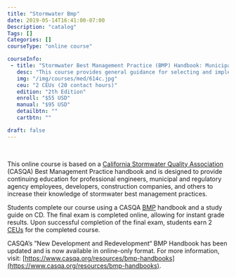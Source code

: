 ```yaml
---
title: "Stormwater Bmp"
date: 2019-05-14T16:41:00-07:00
Description: "catalog"
Tags: []
Categories: []
courseType: "online course"

courseInfo: 
 - title: "Stormwater Best Management Practice (BMP) Handbook: Municipal"
   desc: "This course provides general guidance for selecting and implementing Best Management Practices (BMPs) to reduce pollutants in runoff from municipal operations to waters of the state. Topics covered include regulatory requirements, pollution prevention planning, source control BMPs, treatment control BMPs, and long-term maintenance of BMPs."
   img: "/img/courses/med/614c.jpg"
   ceu: "2 CEUs (20 contact hours)"
   edition: "2th Edition"
   enroll: "$55 USD"
   manual: "$95 USD"
   detailbtn: ""
   cartbtn: ""

draft: false
---
```


&nbsp;

This online course is based on a [California Stormwater Quality Association](https://www.casqa.org/resources/bmp-handbooks) (CASQA) Best Management Practice handbook and is designed to provide continuing education for professional engineers, municipal and regulatory agency employees, developers, construction companies, and others to increase their knowledge of stormwater best management practices.

Students complete our course using a CASQA <u>BMP</u> handbook and a study guide on CD. The final exam is completed online, allowing for instant grade results. Upon successful completion of the final exam, students earn 2 <u>CEUs</u> for the completed course.

CASQA’s ”New Development and Redevelopment“ BMP Handbook has been updated and is now available in online-only format. For more information, visit: [https://www.casqa.org/resources/bmp-handbooks](https://www.casqa.org/resources/bmp-handbooks). 